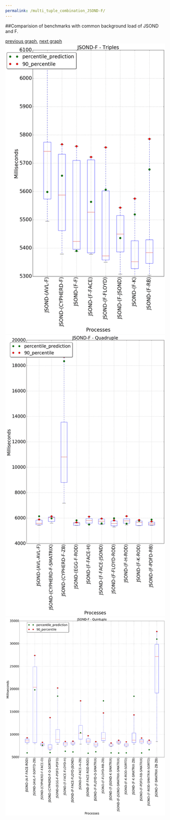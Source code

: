 ```yaml
---
permalink: /multi_tuple_combination_JSOND-F/
---
```


##Comparision of benchmarks with common background load of JSOND and F.

[previous graph](../multi_tuple_combination_JSOND-FLOYD/), [next graph](../multi_tuple_combination_JSOND-H/)
![graph figure](./images/triple/JSOND/JSOND-F_box.png)![graph figure](./images/quadruple/JSOND/JSOND-F_box.png)![graph figure](./images/quintuple/JSOND/JSOND-F_box.png)